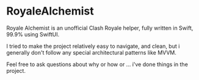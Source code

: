 # RoyaleAlchemist

Royale Alchemist is an unofficial Clash Royale helper, fully written in Swift, 99.9% using SwiftUI.

I tried to make the project relatively easy to navigate, and clean, but i generally don't follow any special architectural patterns like MVVM.

Feel free to ask questions about why or how or ... i've done things in the project.
